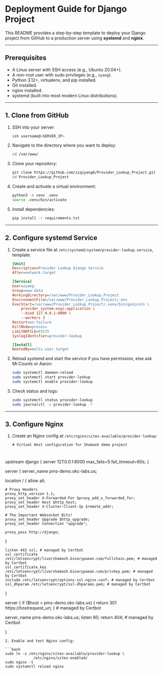 # Deployment Guide for Django Project

This README provides a step-by-step template to deploy your Django project from GitHub to a production server using **systemd** and **nginx**.

---

## Prerequisites

* A Linux server with SSH access (e.g., Ubuntu 20.04+).
* A non-root user with sudo privileges (e.g., `zyang`).
* Python 3.12+, virtualenv, and pip installed.
* Git installed.
* nginx installed.
* systemd (built into most modern Linux distributions).

---

## 1. Clone from GitHub

1. SSH into your server:

   ```bash
   ssh username@<SERVER_IP>
   ```
2. Navigate to the directory where you want to deploy:

   ```bash
   cd /var/www/
   ```
3. Clone your repository:

   ```bash
   git clone https://github.com/ziqiyang6/Provider_Lookup_Project.git
   cd Provider_Lookup_Project
   ```
4. Create and activate a virtual environment:

   ```bash
   python3 -m venv .venv
   source .venv/bin/activate
   ```
5. Install dependencies:

   ```bash
   pip install -r requirements.txt
   ```

---

## 2. Configure systemd Service

1. Create a service file at `/etc/systemd/system/provider-lookup.service`, template:

   ```ini
   [Unit]
   Description=Provider Lookup Django Service
   After=network.target

   [Service]
   User=zyang
   Group=www-data
   WorkingDirectory=/var/www/Provider_Lookup_Project
   EnvironmentFile=/var/www/Provider_Lookup_Project/.env
   ExecStart=/var/www/Provider_Lookup_Project/.venv/bin/gunicorn \
       provider_system.wsgi:application \
       --bind 127.0.0.1:8000 \
       --workers 3
   Restart=on-failure
   KillMode=process
   LimitNOFILE=65535
   SyslogIdentifier=provider-lookup

   [Install]
   WantedBy=multi-user.target
   ```
2. Reload systemd and start the service if you have permission, else ask Mr.Counts or Aaron:

   ```bash
   sudo systemctl daemon-reload
   sudo systemctl start provider-lookup
   sudo systemctl enable provider-lookup
   ```
3. Check status and logs:

   ```bash
   sudo systemctl status provider-lookup
   sudo journalctl -u provider-lookup -f
   ```

---

## 3. Configure Nginx

1. Create an Nginx config at `/etc/nginx/sites-available/provider-lookup`:

   ```nginx
   # Virtual Host configuration for Shamash demo project
#

upstream django {
  server 127.0.0.1:8000 max_fails=5 fail_timeout=60s;
}

server {
  server_name pms-demo.okc-labs.us;

  location / {
    allow all;

    # Proxy Headers
    proxy_http_version 1.1;
    proxy_set_header X-Forwarded-For $proxy_add_x_forwarded_for;
    proxy_set_header Host $http_host;
    proxy_set_header X-Cluster-Client-Ip $remote_addr;

    # The Important Websocket Bits!
    proxy_set_header Upgrade $http_upgrade;
    proxy_set_header Connection "upgrade";

    proxy_pass http://django;
  }

    listen 443 ssl; # managed by Certbot
    ssl_certificate /etc/letsencrypt/live/shamash.binarypaean.com/fullchain.pem; # managed by Certbot
    ssl_certificate_key /etc/letsencrypt/live/shamash.binarypaean.com/privkey.pem; # managed by Certbot
    include /etc/letsencrypt/options-ssl-nginx.conf; # managed by Certbot
    ssl_dhparam /etc/letsencrypt/ssl-dhparams.pem; # managed by Certbot

}


server {
    if ($host = pms-demo.okc-labs.us) {
        return 301 https://$host$request_uri;
    } # managed by Certbot


  server_name pms-demo.okc-labs.us;
  listen 80;
    return 404; # managed by Certbot


}
   ```
2. Enable and test Nginx config:

   ```bash
   sudo ln -s /etc/nginx/sites-available/provider-lookup \
                /etc/nginx/sites-enabled/
   sudo nginx -t
   sudo systemctl reload nginx
   ```
